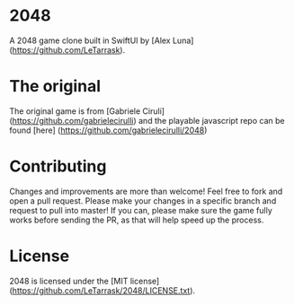 # 2048
A 2048 game clone built in SwiftUI by [Alex Luna] (https://github.com/LeTarrask). 

# The original

The original game is from [Gabriele Ciruli] (https://github.com/gabrielecirulli) and the playable javascript repo can be found [here] (https://github.com/gabrielecirulli/2048)

# Contributing

Changes and improvements are more than welcome! Feel free to fork and open a pull request. Please make your changes in a specific branch and request to pull into master! If you can, please make sure the game fully works before sending the PR, as that will help speed up the process.

# License

2048 is licensed under the [MIT license] (https://github.com/LeTarrask/2048/LICENSE.txt).
